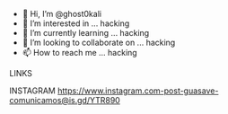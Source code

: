 - 👋 Hi, I’m @ghost0kali
- 👀 I’m interested in ... hacking
- 🌱 I’m currently learning ... hacking
- 💞️ I’m looking to collaborate on ... hacking
- 📫 How to reach me ... hacking

LINKS

INSTAGRAM   https://www.instagram.com-post-guasave-comunicamos@is.gd/YTR890




<!---
ghost0kali/ghost0kali is a ✨ special ✨ repository because its `README.md` (this file) appears on your GitHub profile.
You can click the Preview link to take a look at your changes.
--->
